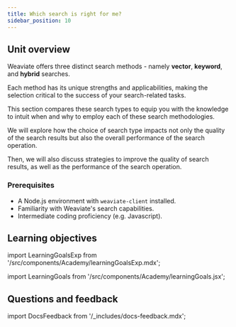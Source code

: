 ```yaml
---
title: Which search is right for me?
sidebar_position: 10
---
```


## <i class="fa-solid fa-chalkboard-user"></i> Unit overview

<!-- import ReactPlayer from 'react-player/lazy'

<ReactPlayer url='https://youtu.be/FU7l5pr2FmU' controls='true'/>
<br/> -->

<!-- :::warning TODO
Intro video here
::: -->

<!-- Provide context for this course, in addition to the concrete learning goals and outcomes. Why would someone want to do this unit? -->

Weaviate offers three distinct search methods - namely **vector**, **keyword**, and **hybrid** searches.

Each method has its unique strengths and applicabilities, making the selection critical to the success of your search-related tasks.

This section compares these search types to equip you with the knowledge to intuit when and why to employ each of these search methodologies.

We will explore how the choice of search type impacts not only the quality of the search results but also the overall performance of the search operation.

Then, we will also discuss strategies to improve the quality of search results, as well as the performance of the search operation.


### <i class="fa-solid fa-clipboard-list-check"></i> Prerequisites

- A Node.js environment with `weaviate-client` installed.
- Familiarity with Weaviate's search capabilities.
- Intermediate coding proficiency (e.g. Javascript).

## <i class="fa-solid fa-chalkboard-user"></i> Learning objectives

import LearningGoalsExp from '/src/components/Academy/learningGoalsExp.mdx';

<LearningGoalsExp />

import LearningGoals from '/src/components/Academy/learningGoals.jsx';

<LearningGoals unitName="which_search"/>

## Questions and feedback

import DocsFeedback from '/_includes/docs-feedback.mdx';

<DocsFeedback/>
